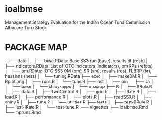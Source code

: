 
# ioalbmse

Management Strategy Evaluation for the Indian Ocean Tuna Commission Albacore Tuna Stock

# PACKAGE MAP
.
├── data
│   ├── base.RData: Base SS3 run (base), results df (resb)
│   ├── indicators.RData: List of IOTC indicators (indicators), om RPs (refpts)
│   ├── om.RData: IOTC SS3 OM (om), SR (sro), results (res), FLBRP (br), hessians (hess)
│   └── tuning.RData
├── exec
│   ├── makeOM.R
│   ├── Rplot.png
│   ├── runs.R
│   └── tune.R
├── inst
│   ├── bin
│   ├── sa
│   │   └── base
│   └── shiny-apps
│       └── mseapp
├── R
│   ├── BRule.R
│   ├── data.R
│   ├── fwdControl.R
│   ├── grid.R
│   ├── IRate.R
│   ├── load.R
│   ├── performance.R
│   ├── plots.R
│   ├── readSS3.R
│   ├── shiny.R
│   ├── tune.R
│   └── utilities.R
├── tests
│   ├── test-BRule.R
│   ├── test-IRate.R
│   └── test-tune.R
└── vignettes
    ├── ioalbmse.Rmd
    └── mpruns.Rmd
